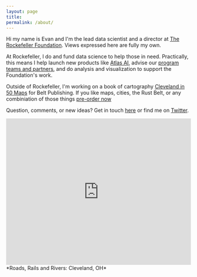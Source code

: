 ```yaml
---
layout: page
title: 
permalink: /about/
---
```


Hi my name is Evan and I'm the lead data scientist and a director at <a href = "https://www.rockefellerfoundation.org/" target = "_blank">The Rockefeller Foundation</a>. Views expressed here are fully my own.

At Rockefeller, I do and fund data science to help those in need. Practically, this means I help launch new products like <a href = "https://www.atlasai.co/" target = "_blank">Atlas AI</a>, advise our <a href = "https://www.rockefellerfoundation.org/our-work/initiatives/e-guide/" target = "_blank"> program teams and partners</a>, and do analysis and visualization to support the Foundation's work.

Outside of Rockefeller, I'm working on a book of cartography <a href = "https://beltpublishing.com/products/cleveland-in-50-maps" target = "_blank">Cleveland in 50 Maps</a> for Belt Publishing. If you like maps, cities, the Rust Belt, or any combiniation of those things <a href = "https://beltpublishing.com/products/cleveland-in-50-maps" target = "_blank">pre-order now</a> 


Question, comments, or new ideas? Get in touch [here](http://etachov.github.io/contact/) or find me on <a href = "https://twitter.com/EvanTachovsky" target = "_blank">Twitter</a>.


<iframe width='100%' height='400px' frameBorder='0' src='https://a.tiles.mapbox.com/v4/thac.kphl967o/zoomwheel.html?access_token=pk.eyJ1IjoidGhhYyIsImEiOiJtOEgxY1c0In0.R0lZZADkH3i5mGKRgpXw0g'></iframe>
*Roads, Rails and Rivers: Cleveland, OH*



